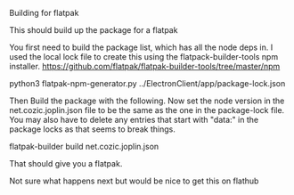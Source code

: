 Building for flatpak

This should build up the package for a flatpak

You first need to build the package list, which has all the node deps in.
I used the local lock file to create this using the flatpack-builder-tools npm
installer.
https://github.com/flatpak/flatpak-builder-tools/tree/master/npm

   python3 flatpak-npm-generator.py ../ElectronClient/app/package-lock.json

Then Build the package with the following. Now set the node version in the
net.cozic.joplin.json file to be the same as the one in the package-lock file.
You may also have to delete any entries that start with "data:" in the package
locks as that seems to break things.

   flatpak-builder build net.cozic.joplin.json

That should give you a flatpak.

Not sure what happens next but would be nice to get this on flathub
